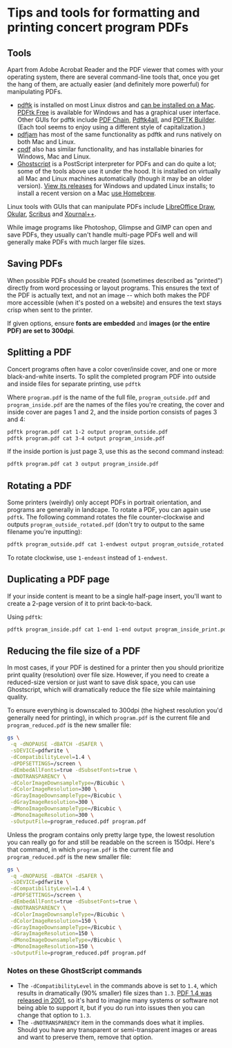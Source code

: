 # Tips and tools for formatting and printing concert program PDFs

## Tools

Apart from Adobe Acrobat Reader and the PDF viewer that comes with your operating system, there are several command-line tools that, once you get the hang of them, are actually easier (and definitely more powerful) for manipulating PDFs.

- [pdftk](https://linux.die.net/man/1/pdftk) is installed on most Linux distros and [can be installed on a Mac](https://stackoverflow.com/a/58236185/19148969). [PDFtk Free](https://www.pdflabs.com/tools/pdftk-the-pdf-toolkit/) is available for Windows and has a graphical user interface. Other GUIs for pdftk include [PDF Chain](https://pdfchain.sourceforge.io/), [Pdftk4all](http://pdftk4all.sourceforge.net/), and [PDFTK Builder](http://www.angusj.com/pdftkb/#pdftkbuilder). (Each tool seems to enjoy using a different style of capitalization.)
- [pdfjam](https://github.com/rrthomas/pdfjam) has most of the same functionality as pdftk and runs natively on both Mac and Linux.
- [cpdf](https://github.com/coherentgraphics/cpdf-binaries) also has similar functionality, and has installable binaries for Windows, Mac and Linux.
- [Ghostscript](https://www.ghostscript.com) is a PostScript interpreter for PDFs and can do quite a lot; some of the tools above use it under the hood. It is installed on virtually all Mac and Linux machines automatically (though it may be an older version). [View its releases](https://www.ghostscript.com/releases/gsdnld.html) for Windows and updated Linux installs; to install a recent version on a Mac [use Homebrew](https://formulae.brew.sh/formula/ghostscript).

Linux tools with GUIs that can manipulate PDFs include [LibreOffice Draw](https://www.libreoffice.org/discover/draw/), [Okular](https://okular.kde.org/), [Scribus](https://www.scribus.net/) and [Xournal++](https://xournalpp.github.io/).

While image programs like Photoshop, Glimpse and GIMP can open and save PDFs, they usually can't handle multi-page PDFs well and will generally make PDFs with much larger file sizes.

## Saving PDFs

When possible PDFs should be created (sometimes described as "printed") directly from word processing or layout programs. This ensures the text of the PDF is actually text, and not an image -- which both makes the PDF more accessible (when it's posted on a website) and ensures the text stays crisp when sent to the printer.

If given options, ensure **fonts are embedded** and **images (or the entire PDF) are set to 300dpi**.

## Splitting a PDF

Concert programs often have a color cover/inside cover, and one or more black-and-white inserts. To split the completed program PDF into outside and inside files for separate printing, use `pdftk`

Where `program.pdf` is the name of the full file, `program_outside.pdf` and `program_inside.pdf` are the names of the files you're creating, the cover and inside cover are pages 1 and 2, and the inside portion consists of pages 3 and 4:

```sh
pdftk program.pdf cat 1-2 output program_outside.pdf
pdftk program.pdf cat 3-4 output program_inside.pdf
```

If the inside portion is just page 3, use this as the second command instead:

```sh
pdftk program.pdf cat 3 output program_inside.pdf
```

## Rotating a PDF

Some printers (weirdly) only accept PDFs in portrait orientation, and programs are generally in landcape. To rotate a PDF, you can again use `pdftk`. The following command rotates the file counter-clockwise and outputs `program_outside_rotated.pdf` (don't try to output to the same filename you're inputting):

```sh
pdftk program_outside.pdf cat 1-endwest output program_outside_rotated.pdf
```

To rotate clockwise, use `1-endeast` instead of `1-endwest`.

## Duplicating a PDF page

If your inside content is meant to be a single half-page insert, you'll want to create a 2-page version of it to print back-to-back.

Using `pdftk`:

```sh
pdftk program_inside.pdf cat 1-end 1-end output program_inside_print.pdf
```

## Reducing the file size of a PDF

In most cases, if your PDF is destined for a printer then you should prioritize print quality (resolution) over file size. However, if you need to create a reduced-size version or just want to save disk space, you can use Ghostscript, which will dramatically reduce the file size while maintaining quality.

To ensure everything is downscaled to 300dpi (the highest resolution you'd generally need for printing), in which `program.pdf` is the current file and `program_reduced.pdf` is the new smaller file:

```sh
gs \
 -q -dNOPAUSE -dBATCH -dSAFER \
 -sDEVICE=pdfwrite \
 -dCompatibilityLevel=1.4 \
 -dPDFSETTINGS=/screen \
 -dEmbedAllFonts=true -dSubsetFonts=true \
 -dNOTRANSPARENCY \
 -dColorImageDownsampleType=/Bicubic \
 -dColorImageResolution=300 \
 -dGrayImageDownsampleType=/Bicubic \
 -dGrayImageResolution=300 \
 -dMonoImageDownsampleType=/Bicubic \
 -dMonoImageResolution=300 \
 -sOutputFile=program_reduced.pdf program.pdf
 ```


Unless the program contains only pretty large type, the lowest resolution you can really go for and still be readable on the screen is 150dpi. Here's that command, in which `program.pdf` is the current file and `program_reduced.pdf` is the new smaller file:

```sh
gs \
 -q -dNOPAUSE -dBATCH -dSAFER \
 -sDEVICE=pdfwrite \
 -dCompatibilityLevel=1.4 \
 -dPDFSETTINGS=/screen \
 -dEmbedAllFonts=true -dSubsetFonts=true \
 -dNOTRANSPARENCY \
 -dColorImageDownsampleType=/Bicubic \
 -dColorImageResolution=150 \
 -dGrayImageDownsampleType=/Bicubic \
 -dGrayImageResolution=150 \
 -dMonoImageDownsampleType=/Bicubic \
 -dMonoImageResolution=150 \
 -sOutputFile=program_reduced.pdf program.pdf
 ```

### Notes on these GhostScript commands

- The `-dCompatibilityLevel` in the commands above is set to `1.4`, which results in dramatically (90% smaller) file sizes than `1.3`. [PDF 1.4 was released in 2001](https://www.prepressure.com/pdf/basics/version), so it's hard to imagine many systems or software not being able to support it, but if you do run into issues then you can change that option to `1.3`.
- The `-dNOTRANSPARENCY` item in the commands does what it implies. Should you have any transparent or semi-transparent images or areas and want to preserve them, remove that option.
